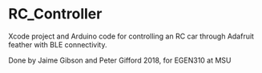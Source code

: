 # RC_Controller
Xcode project and Arduino code for controlling an RC car through Adafruit feather with BLE connectivity.

Done by Jaime Gibson and Peter Gifford 2018, for EGEN310 at MSU
